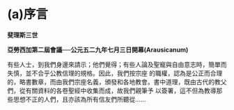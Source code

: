 # (a)序言


**斐理斯三世**

**亞勞西加第二屆會議──公元五二九年七月三日開幕(Arausicanum)**





有些人士，到我們身邊來請示；他們覺得；有些人論及聖寵與自由意志時，簡單而失慎，並不合乎公教信理的規格。因此，我們按宗座
的職權，認為是公正而合理的，略書數章，而由我們宗座名義，頒發和各地教會。書中道理，既由古代的教父們，從有關資料的各卷聖經中收集而成，故我們親筆予
以簽署，這不但為教導那些思想不正的人們，且亦該為所有信友們所聽從……

